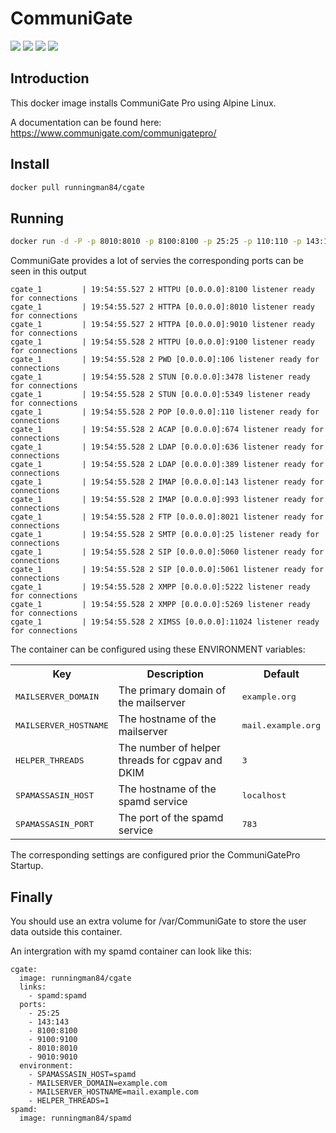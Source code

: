 CommuniGate
============

[![](https://images.microbadger.com/badges/version/runningman84/cgate.svg)](https://hub.docker.com/r/runningman84/cgate "Click to view the image on Docker Hub")
[![](https://images.microbadger.com/badges/image/runningman84/cgate.svg)](https://hub.docker.com/r/runningman84/cgate "Click to view the image on Docker Hub")
[![](https://img.shields.io/docker/stars/runningman84/cgate.svg)](https://hub.docker.com/r/runningman84/cgate "Click to view the image on Docker Hub")
[![](https://img.shields.io/docker/pulls/runningman84/cgate.svg)](https://hub.docker.com/r/runningman84/cgate "Click to view the image on Docker Hub")

Introduction
----
This docker image installs CommuniGate Pro using Alpine Linux.

A documentation can be found here:
https://www.communigate.com/communigatepro/


Install
----

```sh
docker pull runningman84/cgate
```

Running
----

```sh
docker run -d -P -p 8010:8010 -p 8100:8100 -p 25:25 -p 110:110 -p 143:143 runningman84/cgate
```
CommuniGate provides a lot of servies the corresponding ports can be seen in this output
```
cgate_1         | 19:54:55.527 2 HTTPU [0.0.0.0]:8100 listener ready for connections
cgate_1         | 19:54:55.527 2 HTTPA [0.0.0.0]:8010 listener ready for connections
cgate_1         | 19:54:55.527 2 HTTPA [0.0.0.0]:9010 listener ready for connections
cgate_1         | 19:54:55.528 2 HTTPU [0.0.0.0]:9100 listener ready for connections
cgate_1         | 19:54:55.528 2 PWD [0.0.0.0]:106 listener ready for connections
cgate_1         | 19:54:55.528 2 STUN [0.0.0.0]:3478 listener ready for connections
cgate_1         | 19:54:55.528 2 STUN [0.0.0.0]:5349 listener ready for connections
cgate_1         | 19:54:55.528 2 POP [0.0.0.0]:110 listener ready for connections
cgate_1         | 19:54:55.528 2 ACAP [0.0.0.0]:674 listener ready for connections
cgate_1         | 19:54:55.528 2 LDAP [0.0.0.0]:636 listener ready for connections
cgate_1         | 19:54:55.528 2 LDAP [0.0.0.0]:389 listener ready for connections
cgate_1         | 19:54:55.528 2 IMAP [0.0.0.0]:143 listener ready for connections
cgate_1         | 19:54:55.528 2 IMAP [0.0.0.0]:993 listener ready for connections
cgate_1         | 19:54:55.528 2 FTP [0.0.0.0]:8021 listener ready for connections
cgate_1         | 19:54:55.528 2 SMTP [0.0.0.0]:25 listener ready for connections
cgate_1         | 19:54:55.528 2 SIP [0.0.0.0]:5060 listener ready for connections
cgate_1         | 19:54:55.528 2 SIP [0.0.0.0]:5061 listener ready for connections
cgate_1         | 19:54:55.528 2 XMPP [0.0.0.0]:5222 listener ready for connections
cgate_1         | 19:54:55.528 2 XMPP [0.0.0.0]:5269 listener ready for connections
cgate_1         | 19:54:55.528 2 XIMSS [0.0.0.0]:11024 listener ready for connections
```
The container can be configured using these ENVIRONMENT variables:


<table>
  <tr>
    <th>Key</th>
    <th>Description</th>
    <th>Default</th>
  </tr>
  <tr>
    <td><tt>MAILSERVER_DOMAIN</tt></td>
    <td>The primary domain of the mailserver</td>
    <td><tt>example.org</tt></td>
  </tr>
  <tr>
    <td><tt>MAILSERVER_HOSTNAME</tt></td>
    <td>The hostname of the mailserver</td>
    <td><tt>mail.example.org</tt></td>
  </tr>
  <tr>
    <td><tt>HELPER_THREADS</tt></td>
    <td>The number of helper threads for cgpav and DKIM</td>
    <td><tt>3</tt></td>
  </tr>
  <tr>
    <td><tt>SPAMASSASIN_HOST</tt></td>
    <td>The hostname of the spamd service</td>
    <td><tt>localhost</tt></td>
  </tr>
  <tr>
    <td><tt>SPAMASSASIN_PORT</tt></td>
    <td>The port of the spamd service</td>
    <td><tt>783</tt></td>
  </tr>    
</table>

The corresponding settings are configured prior the CommuniGatePro Startup.

Finally
----
You should use an extra volume for /var/CommuniGate to store the user data outside this container.

An intergration with my spamd container can look like this:

```
cgate:
  image: runningman84/cgate
  links:
    - spamd:spamd
  ports:
    - 25:25
    - 143:143
    - 8100:8100
    - 9100:9100
    - 8010:8010
    - 9010:9010
  environment:
    - SPAMASSASIN_HOST=spamd
    - MAILSERVER_DOMAIN=example.com
    - MAILSERVER_HOSTNAME=mail.example.com
    - HELPER_THREADS=1
spamd:
  image: runningman84/spamd
```

